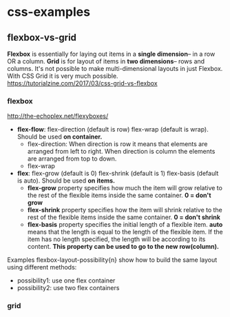# css-examples

## flexbox-vs-grid
__Flexbox__ is essentially for laying out items in a __single dimension__– in a row OR a column.
__Grid__ is for layout of items in __two dimensions__– rows and columns. It's not possible to make multi-dimensional layouts in just Flexbox. With CSS Grid it is very much possible.   
https://tutorialzine.com/2017/03/css-grid-vs-flexbox

### flexbox
http://the-echoplex.net/flexyboxes/
* __flex-flow__:   flex-direction (default is row) flex-wrap (default is wrap). Should be used __on container.__
  * flex-direction:  When direction is row it means that elements are arranged from left to right. When direction is column the elements are arranged from top to down.
  * flex-wrap
* __flex__: flex-grow (default is 0) flex-shrink (default is 1) flex-basis (default is auto). Should be used __on items.__    
  * __flex-grow__ property specifies how much the item will grow relative to the rest of the flexible items inside the same container.
  __0 = don't grow__   
  * __flex-shrink__ property specifies how the item will shrink relative to the rest of the flexible items inside the same container.
  __0 = don't shrink__
  * __flex-basis__ property specifies the initial length of a flexible item.   __auto__ means that the length is equal to the length of the flexible item.
  If the item has no length specified, the length will be according to its content. __This property can be used to go to the new row(column).__

Examples flexbox-layout-possibility{n} show how to build the same layout using different methods:   
* possibility1: use one flex container
* possibility2: use two flex containers 


### grid
